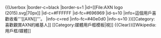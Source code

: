 {{Userbox
  |border-c=black
  |border-s=1
  |id=[[File:AXN logo (2015).svg|70px]]
  |id-c=#FFFFFF
  |id-fc=#696969
  |id-s=10
  |info=這個用戶喜歡收看'''[[AXN]]'''。
  |info-c=red
  |info-fc=#40e0d0
  |info-s=10
}}<includeonly>[[Category:喜歡觀賞AXN的維基人]]</includeonly><noinclude>
[[Category:媒體用戶框模板|視]]
</noinclude><noinclude>{{Clear}}[[Wikipedia:用戶框/媒體]]</noinclude>
